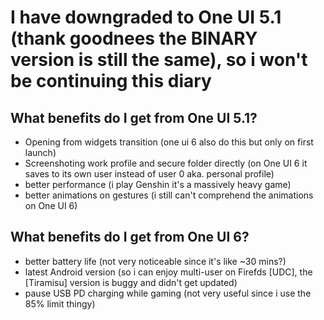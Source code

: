 # I have downgraded to One UI 5.1 (thank goodnees the BINARY version is still the same), so i won't be continuing this diary

## What benefits do I get from One UI 5.1?
* Opening from widgets transition
  (one ui 6 also do this but only on first launch)
* Screenshoting work profile and secure folder directly
  (on One UI 6 it saves to its own user instead of user 0 aka. personal profile)
* better performance
  (i play Genshin it's a massively heavy game)
* better animations on gestures
  (i still can't comprehend the animations on One UI 6)

## What benefits do I get from One UI 6?
* better battery life
  (not very noticeable since it's like ~30 mins?)
* latest Android version
  (so i can enjoy multi-user on Firefds [UDC], the [Tiramisu] version is buggy and didn't get updated)
* pause USB PD charging while gaming
  (not very useful since i use the 85% limit thingy)
